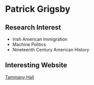 # Patrick Grigsby

## Research Interest
* Irish American Immigration
* Machine Politics
* Nineteenth Century American History

## Interesting Website
[Tammany Hall](https://en.wikipedia.org/wiki/Tammany_Hall)

